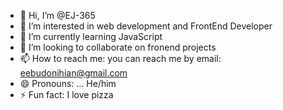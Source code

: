 - 👋 Hi, I’m @EJ-365
- 👀 I’m interested in web development and FrontEnd Developer
- 🌱 I’m currently learning JavaScript
- 💞️ I’m looking to collaborate on fronend projects
- 📫 How to reach me: you can reach me by email: eebudonihian@gmail.com 
- 😄 Pronouns: ... He/him 
- ⚡ Fun fact: I love pizza

<!---
EJ-365/EJ-365 is a ✨ special ✨ repository because its `README.md` (this file) appears on your GitHub profile.
You can click the Preview link to take a look at your changes.
--->
